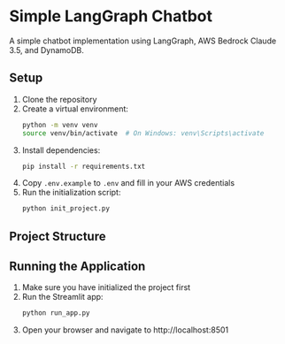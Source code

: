 # Simple LangGraph Chatbot

A simple chatbot implementation using LangGraph, AWS Bedrock Claude 3.5, and DynamoDB.

## Setup

1. Clone the repository
2. Create a virtual environment:
   ```bash
   python -m venv venv
   source venv/bin/activate  # On Windows: venv\Scripts\activate
   ```
3. Install dependencies:
   ```bash
   pip install -r requirements.txt
   ```
4. Copy `.env.example` to `.env` and fill in your AWS credentials
5. Run the initialization script:
   ```bash
   python init_project.py
   ```

## Project Structure 

## Running the Application

1. Make sure you have initialized the project first
2. Run the Streamlit app:
   ```bash
   python run_app.py
   ```
3. Open your browser and navigate to http://localhost:8501 